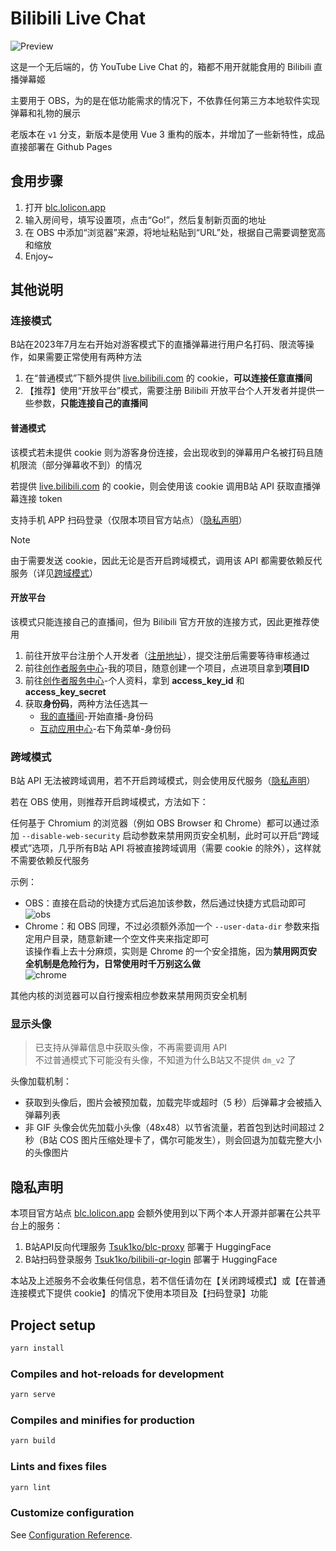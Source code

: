 
# Bilibili Live Chat

![Preview](https://i.loli.net/2020/06/20/vXuZKCq396co2HO.gif)

这是一个无后端的，仿 YouTube Live Chat 的，箱都不用开就能食用的 Bilibili 直播弹幕姬

主要用于 OBS，为的是在低功能需求的情况下，不依靠任何第三方本地软件实现弹幕和礼物的展示

老版本在 `v1` 分支，新版本是使用 Vue 3 重构的版本，并增加了一些新特性，成品直接部署在 Github Pages

## 食用步骤

1. 打开 [blc.lolicon.app](https://blc.lolicon.app/)
2. 输入房间号，填写设置项，点击“Go!”，然后复制新页面的地址
3. 在 OBS 中添加“浏览器”来源，将地址粘贴到“URL”处，根据自己需要调整宽高和缩放
4. Enjoy~

## 其他说明

### 连接模式

B站在2023年7月左右开始对游客模式下的直播弹幕进行用户名打码、限流等操作，如果需要正常使用有两种方法

1. 在“普通模式”下额外提供 [live.bilibili.com](https://live.bilibili.com/) 的 cookie，**可以连接任意直播间**
2. 【推荐】使用“开放平台”模式，需要注册 Bilibili 开放平台个人开发者并提供一些参数，**只能连接自己的直播间**

#### 普通模式

该模式若未提供 cookie 则为游客身份连接，会出现收到的弹幕用户名被打码且随机限流（部分弹幕收不到）的情况

若提供 [live.bilibili.com](https://live.bilibili.com/) 的 cookie，则会使用该 cookie 调用B站 API 获取直播弹幕连接 token

支持手机 APP 扫码登录（仅限本项目官方站点）（[隐私声明](#隐私声明)）

> [!NOTE]  
> 由于需要发送 cookie，因此无论是否开启跨域模式，调用该 API 都需要依赖反代服务（详见[跨域模式](#跨域模式)）

#### 开放平台

该模式只能连接自己的直播间，但为 Bilibili 官方开放的连接方式，因此更推荐使用

1. 前往开放平台注册个人开发者（[注册地址](https://open-live.bilibili.com/open-register-form/personal)），提交注册后需要等待审核通过
2. 前往[创作者服务中心](https://open-live.bilibili.com/open-manage)-我的项目，随意创建一个项目，点进项目拿到**项目ID**
3. 前往[创作者服务中心](https://open-live.bilibili.com/open-manage)-个人资料，拿到 **access_key_id** 和 **access_key_secret**
4. 获取**身份码**，两种方法任选其一
   - [我的直播间](https://link.bilibili.com/p/center/index/#/my-room/start-live)-开始直播-身份码
   - [互动应用中心](https://play-live.bilibili.com/)-右下角菜单-身份码

### 跨域模式

B站 API 无法被跨域调用，若不开启跨域模式，则会使用反代服务（[隐私声明](#隐私声明)）

若在 OBS 使用，则推荐开启跨域模式，方法如下：

任何基于 Chromium 的浏览器（例如 OBS Browser 和 Chrome）都可以通过添加 `--disable-web-security` 启动参数来禁用网页安全机制，此时可以开启“跨域模式”选项，几乎所有B站 API 将被直接跨域调用（需要 cookie 的除外），这样就不需要依赖反代服务

示例：

- OBS：直接在启动的快捷方式后追加该参数，然后通过快捷方式启动即可  
  ![obs](https://i.loli.net/2020/06/20/QkXOfoTalnpAvt3.png)
- Chrome：和 OBS 同理，不过必须额外添加一个  `--user-data-dir` 参数来指定用户目录，随意新建一个空文件夹来指定即可  
  该操作看上去十分麻烦，实则是 Chrome 的一个安全措施，因为**禁用网页安全机制是危险行为，日常使用时千万别这么做**  
  ![chrome](https://s2.loli.net/2023/09/24/KL8UkX93p2ZdYSe.png)

其他内核的浏览器可以自行搜索相应参数来禁用网页安全机制

### 显示头像

> 已支持从弹幕信息中获取头像，不再需要调用 API  
> 不过普通模式下可能没有头像，不知道为什么B站又不提供 `dm_v2` 了

头像加载机制：

- 获取到头像后，图片会被预加载，加载完毕或超时（5 秒）后弹幕才会被插入弹幕列表
- 非 GIF 头像会优先加载小头像（48x48）以节省流量，若首包到达时间超过 2 秒（B站 COS 图片压缩处理卡了，偶尔可能发生），则会回退为加载完整大小的头像图片

## 隐私声明

本项目官方站点 [blc.lolicon.app](https://blc.lolicon.app/) 会额外使用到以下两个本人开源并部署在公共平台上的服务：

1. B站API反向代理服务 [Tsuk1ko/blc-proxy](https://github.com/Tsuk1ko/blc-proxy) 部署于 HuggingFace
2. B站扫码登录服务 [Tsuk1ko/bilibili-qr-login](https://github.com/Tsuk1ko/bilibili-qr-login) 部署于 HuggingFace

本站及上述服务不会收集任何信息，若不信任请勿在【关闭跨域模式】或【在普通连接模式下提供 cookie】的情况下使用本项目及【扫码登录】功能

## Project setup

```bash
yarn install
```

### Compiles and hot-reloads for development

```bash
yarn serve
```

### Compiles and minifies for production

```bash
yarn build
```

### Lints and fixes files

```bash
yarn lint
```

### Customize configuration

See [Configuration Reference](https://cli.vuejs.org/config/).
